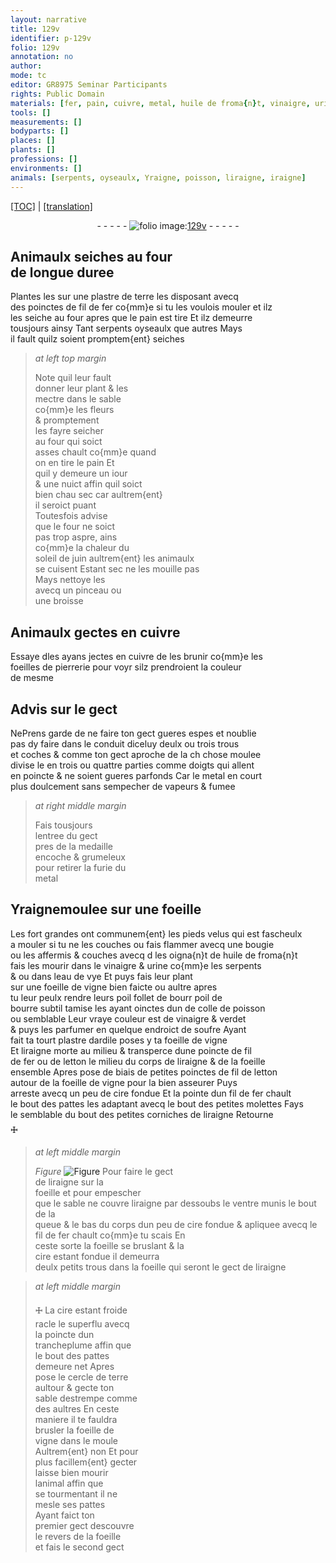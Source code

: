 ```yaml
---
layout: narrative
title: 129v
identifier: p-129v
folio: 129v
annotation: no
author:
mode: tc
editor: GR8975 Seminar Participants
rights: Public Domain
materials: [fer, pain, cuivre, metal, huile de froma{n}t, vinaigre, urine, eau de vye, foeille de vigne, colle de poisson, verdet, soufre, ardile, letton, foeille, cire]
tools: []
measurements: []
bodyparts: []
places: []
plants: []
professions: []
environments: []
animals: [serpents, oyseaulx, Yraigne, poisson, liraigne, iraigne]
---
```


<p><a href="{{ site.baseurl }}/diplomatic/" target="_blank">[TOC]</a> | <a href="{{ site.baseurl }}/texts/p-129v_tl/ target="_blank"">[translation]</a></p><div class="folio" align="center">- - - - - <a href="http://gallica.bnf.fr/ark:/12148/btv1b10500001g/f264.item.r=" target="_blank"><img src="https://cu-mkp.github.io/2017-workshop-edition/assets/photo-icon.png" alt="folio image: " style="display:inline-block; margin-bottom:-3px;"/>129v</a> - - - - - </div>  
  

## Animaulx seiches au four<br/> de longue duree

 
Plantes les sur une plastre de terre les disposant avecq<br/> des poinctes de fil de <span class="m">fer</span> co{mm}e si tu les voulois mouler et <span class="del">ilz</span><br/> les seiche au four apres que le <span class="m">pain</span> est tire Et ilz demeurre<br/> tousjours ainsy Tant <span class="al">serpents</span> <span class="al">oyseaulx</span> que autres Mays<br/> il fault quilz soient promptem{ent} seiches
 
> *at left top margin*
> 
> 
>   Note quil leur fault<br/> donner leur plant & les<br/> mectre dans le sable<br/> co{mm}e les fleurs<br/> & promptement<br/> les fayre seicher<br/> au four qui soict<br/> asses chault co{mm}e quand<br/> on en tire le <span class="m">pain</span> Et<br/> quil y demeure un iour<br/> & une nuict affin quil soict<br/> bien <span class="del">chau</span> sec car aultrem{ent}<br/> il seroict puant<br/> Toutesfois advise<br/> que le four ne soict<br/> pas trop aspre, ains<br/> co{mm}e la chaleur du<br/> soleil de juin aultrem{ent} les animaulx<br/> se cuisent Estant sec ne les mouille pas<br/> Mays nettoye les<br/> avecq un pinceau ou<br/> une broisse
 
 
  

## Animaulx gectes en <span class="m">cuivre</span>

 
Essaye <span class="del">d</span>les ayans jectes en <span class="m">cuivre</span> de les brunir co{mm}e les<br/> foeilles de pierrerie pour voyr silz prendroient la couleur<br/> de mesme
 
 
  

## Advis sur le gect

 
<span class="del">Ne</span>Prens garde de ne faire ton gect gueres espes et noublie<br/> pas dy faire dans le conduit diceluy deulx ou trois trous<br/> et coches & comme ton gect aproche de la <span class="del">ch</span> chose moulee<br/> divise le en trois ou quattre parties comme doigts qui allent<br/> en poincte & ne soient gueres parfonds Car le <span class="m">metal</span> en court<br/> plus doulcement sans sempecher de vapeurs & fumee
 
> *at right middle margin*
> 
> 
>   Fais tousjours<br/> lentree du gect<br/> pres de la medaille<br/> encoche & grumeleux<br/> pour retirer la furie du<br/> <span class="m">metal</span>
 
 
  

## <span class="al">Yraigne</span>moulee sur une foeille

 
 Les <span class="add">fort</span> grandes ont communem{ent} les pieds velus qui est fascheulx<br/> a mouler si tu ne les couches ou fais flammer avecq une bougie<br/> ou les affermis & couches <span class="del">avecq d</span> les oigna{n}t de <span class="m">huile de froma{n}t</span><br/> fais les mourir dans le <span class="m">vinaigre</span> & <span class="m">urine</span> co{mm}e les <span class="al">serpents</span><br/> <span class="del">&</span> ou dans l<span class="m">eau de vye</span> Et puys fais leur plant<br/> sur une <span class="m">foeille de vigne</span> bien faicte ou aultre apres<br/> tu leur peulx rendre leurs poil follet de <span class="del">bourr</span> poil de<br/> bourre subtil tamise les ayant oinctes <span class="del">dun</span> de <span class="m">colle de <span class="al">poisson</span></span><br/> ou semblable Leur vraye couleur est de <span class="m">vinaigre</span> & <span class="m">verdet</span><br/> & puys les parfumer en quelque endroict de <span class="m">soufre</span> Ayant<br/> fait ta <span class="del">tourt</span> plastre d<span class="m">ardile</span> poses y ta <span class="m">foeille de vigne</span><br/> Et <span class="al">liraigne</span> morte au milieu & transperce dune poincte de fil<br/> de <span class="m">fer</span> ou de <span class="m">letton</span> le milieu du corps de l<span class="al">iraigne</span> & de la <span class="m">foeille</span><br/> ensemble Apres pose de biais de petites poinctes de fil de <span class="m">letton</span><br/> autour de la <span class="m">foeille de vigne</span> pour la bien asseurer Puys<br/> arreste avecq un peu de <span class="m">cire</span> fondue Et la pointe dun fil de <span class="m">fer</span> chault<br/> le bout des pattes les adaptant avecq le bout des petites molettes Fays<br/> le semblable du bout des petites corniches de l<span class="al">iraigne</span> Retourne<br/> 🜊
 
> *at left middle margin*
> 
> 
>   
> *Figure*
> <a href="https://drive.google.com/open?id=0B9-oNrvWdlO5Sk9tdno1ODBqdms" target="_blank"><img src="https://cu-mkp.github.io/GR8975-edition/assets/photo-icon.png" alt="Figure" style="display:inline-block; margin-bottom:-3px;"/></a>
 <span class="add">Pour faire le gect<br/> de l<span class="al">iraigne</span> sur la<br/> <span class="m">foeille</span> et pour empescher<br/> que le sable ne couvre l<span class="al">iraigne</span> par dessoubs le ventre munis le bout de la<br/> queue & le bas du corps dun peu de <span class="m">cire</span> fondue & apliquee avecq le fil de <span class="m">fer</span> chault co{mm}e tu scais En<br/> ceste sorte la <span class="m">foeille</span> se bruslant & la<br/> <span class="m">cire</span> estant fondue il demeurra<br/> deulx petits trous dans la <span class="m">foeille</span> qui seront le gect de l<span class="al">iraigne</span></span> 
 
> *at left middle margin*
> 
> 
>   🜊 La <span class="m">cire</span> estant froide<br/> racle le superflu avecq<br/> la poincte dun<br/> trancheplume affin que<br/> le bout des pattes<br/> demeure net Apres<br/> pose le cercle de terre<br/> aultour & gecte ton<br/> sable destrempe comme<br/> des aultres En ceste<br/> maniere il te fauldra<br/> brusler la <span class="m">foeille de<br/> vigne</span> dans le moule<br/> Aultrem{ent} non Et pour<br/> plus facillem{ent} gecter<br/> laisse bien mourir<br/> lanimal affin que<br/> se tourmentant il ne<br/> mesle ses pattes<br/> Ayant faict ton<br/> premier gect descouvre<br/> le revers de la <span class="m">foeille</span><br/> et fais le second gect
 
